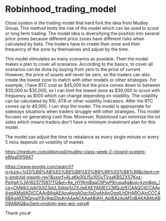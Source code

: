 # Robinhood_trading_model
Close system is the trading model that hard fork the idea from Mudley Group.
This method limits the risk of the model which can be used to scout or long term trading.
The model idea is diversifying the position into several price zones because different price zones have different risks when calculated by beta.
The traders have to create their zone and their frequency of the zone by themselves and adjust by the time.

This model stimulates as many scenarios as possible. Then the model makes a plan to cover all scenarios. According to the basics, to cover all scenarios can be done by buying from zero to the price of current. 
However, the price of assets will never be zero, so the traders can also create the lowest zone to match with other models or other strategies. 
For example, I have BTC cost as $45,000 but the price comes down to between $30,000 to $35,000, so I can limit the lowest zone as $30,000 to scout with frequency as $100 which can change depending on volatility. 
The volatility can be calculated by RSI, ATR or other volatility indicators. After the BTC comes up to 40,000, I can stop the model.
The model is appropriate for sideways situations when traders struggle with other strategies. This model focuses on generating cash flow.
Moreover, Robinhood can minimize the lot sides which means traders don't have a minimum investment plan for this model.

The model can adjust the time to rebalance as every single minute or every 5 mins depends on volatility of market.

https://medium.com/@kinyod/mudley-class-week-2-closed-system-e8fea10f5947

https://www.google.com/search?q=kzm+%E0%B8%AB%E0%B8%B8%E0%B9%89%E0%B8%99&client=ms-android-xiaomi-rev1&sxsrf=ALeKk00U5u10GvTVxaKB5ZX57Koz-PqVgA%3A1623715817112&ei=6e_HYIKmBqaC9PwP9rusqAg&oq=kzm&gs_lcp=ChNtb2JpbGUtZ3dzLXdpei1zZXJwEAEYADIECCMQJzIECAAQCjICCAAyAggAMgIIADICCAAyBAgAEAoyAggAOgcIIxDqAhAnOggILhDHARCjAjoCCC46BAgAEENQnypY8y9gpDtoAnAAeACAAaABiAH_ApIBAzAuM5gBAKABAbABD8ABAQ&sclient=mobile-gws-wiz-serp# 

Thank you 💕
